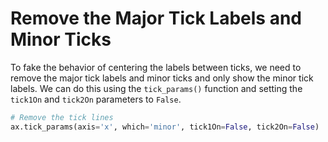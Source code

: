 # Remove the Major Tick Labels and Minor Ticks

To fake the behavior of centering the labels between ticks, we need to remove the major tick labels and minor ticks and only show the minor tick labels. We can do this using the `tick_params()` function and setting the `tick1On` and `tick2On` parameters to `False`.

```python
# Remove the tick lines
ax.tick_params(axis='x', which='minor', tick1On=False, tick2On=False)
```
